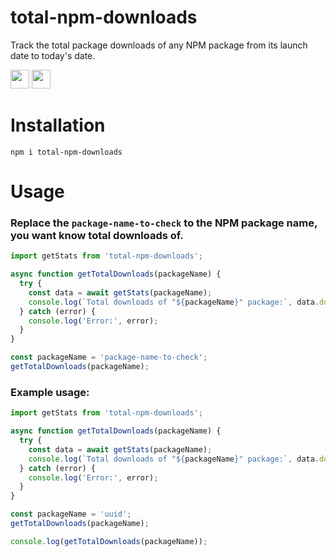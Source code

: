 # total-npm-downloads
Track the total package downloads of any NPM package from its launch date to today's date.

<code><img height="30" src="https://img.shields.io/badge/NPM-111111?style=for-the-badge&logo=npm&logoColor=#c63635"></code>
<code><img height="30" src="https://img.shields.io/badge/JavaScript-111111?style=for-the-badge&logo=javascript&logoColor=F7DF1E"></code>


# Installation

```shell
npm i total-npm-downloads
```

# Usage

### Replace the `package-name-to-check` to the NPM package name, you want know total downloads of.

```js
import getStats from 'total-npm-downloads';

async function getTotalDownloads(packageName) {
  try {
    const data = await getStats(packageName);
    console.log(`Total downloads of "${packageName}" package:`, data.downloads);
  } catch (error) {
    console.log('Error:', error);
  }
}

const packageName = 'package-name-to-check';
getTotalDownloads(packageName);
```

### Example usage:

```js
import getStats from 'total-npm-downloads';

async function getTotalDownloads(packageName) {
  try {
    const data = await getStats(packageName);
    console.log(`Total downloads of "${packageName}" package:`, data.downloads);
  } catch (error) {
    console.log('Error:', error);
  }
}

const packageName = 'uuid';
getTotalDownloads(packageName);

console.log(getTotalDownloads(packageName));
```
